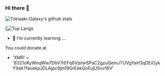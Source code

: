 ### Hi there 👋
![Tokisaki-Galaxy's github stats](https://github-readme-stats.vercel.app/api?username=tokisaki-galaxy&bg_color=30,e96443,904e95&title_color=fff&show_icons=true&theme=radical&count_private=true)

[![Top Langs](https://github-readme-stats.vercel.app/api/top-langs/?username=tokisaki-galaxy&layout=compact&hide=html,javascript,CSS,VBScript)

- 🌱 I’m currently learning ...

You could donate at
 - 'XMR' = '8321oKyWnqWie7DbV7rEFq6VjstwSPaC2gzuQemJTUVgYaH3qDEiCykYXek7favekpJDLAjpc9jm19GrEekQoFujUSvv16V'
<!--![Tokisaki-Galaxy's Top Langs](https://github-readme-stats.vercel.app/api/top-langs/?username=tokisaki-galaxy&layout=compact&theme=radical)-->
<!--
**Tokisaki-Galaxy/Tokisaki-Galaxy** is a ✨ _special_ ✨ repository because its `README.md` (this file) appears on your GitHub profile.

Here are some ideas to get you started:

- 🔭 I’m currently working on ...
- 🌱 I’m currently learning ...
- 👯 I’m looking to collaborate on ...
- 🤔 I’m looking for help with ...
- 💬 Ask me about ...
- 📫 How to reach me: ...
- 😄 Pronouns: ...
- ⚡ Fun fact: ...
-->
